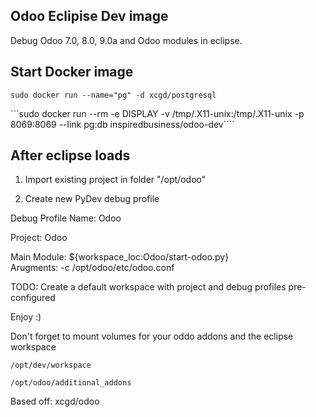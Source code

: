 Odoo Eclipise Dev image
-----

Debug Odoo 7.0, 8.0, 9.0a and Odoo modules in eclipse.


Start Docker image
-------
```sudo docker run --name="pg" -d xcgd/postgresql```

```sudo docker run --rm -e DISPLAY -v /tmp/.X11-unix:/tmp/.X11-unix -p 8069:8069 --link pg:db inspiredbusiness/odoo-dev````

After eclipse loads
--------

1) Import existing project in folder "/opt/odoo"

2) Create new PyDev debug profile

Debug Profile Name: Odoo

Project: Odoo

Main Module: ${workspace_loc:Odoo/start-odoo.py}<br />
Arugments: -c /opt/odoo/etc/odoo.conf



TODO: Create a default workspace with project and debug profiles pre-configured

Enjoy :)

Don't forget to mount volumes for your oddo addons and the eclipse workspace

```/opt/dev/workspace```

```/opt/odoo/additional_addons```

Based off: xcgd/odoo
